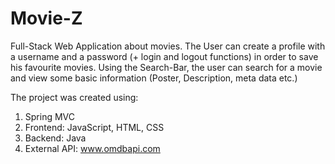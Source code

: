 # Movie-Z

Full-Stack Web Application about movies.
The User can create a profile with a username and a password (+ login and
logout functions) in order to save his favourite movies.
Using the Search-Bar, the user can search for a movie and view some basic
information (Poster, Description, meta data etc.)

The project was created using:
1. Spring MVC
2. Frontend: JavaScript, HTML, CSS
3. Backend: Java
4. External API: www.omdbapi.com
